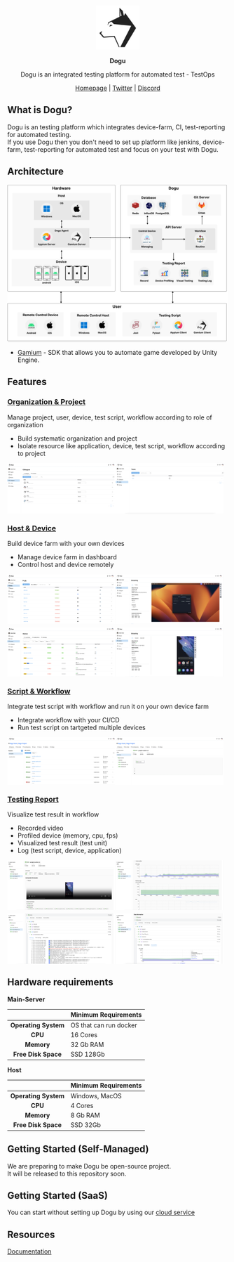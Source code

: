 <p align="center">
<img src=".github/resources/logo.png" width="100px" height="100px" title="Gamium_Logo"/>
</p>
<p align="center">
  <b>Dogu</b>
</p>
<p align="center">
Dogu is an integrated testing platform for automated test - TestOps
</p>
<p align="center">
<a href="https://dogutech.io" target="_blank" rel="noopener noreferrer">Homepage</a> | 
<a href="https://twitter.com/dogutechio" target="_blank" rel="noopener noreferrer">Twitter</a> |
<a href="https://discord.gg/bVycd6Tu9g" target="_blank" rel="noopener noreferrer">Discord</a>
</p>

## What is Dogu?

Dogu is an testing platform which integrates device-farm, CI, test-reporting for automated testing.  
If you use Dogu then you don't need to set up platform like jenkins, device-farm, test-reporting for automated test and focus on your test with Dogu.

## Architecture

<img src=".github/resources/architecture.png"/>

- [Gamium](https://github.com/dogu-team/gamium) - SDK that allows you to automate game developed by Unity Engine.

## Features

### [Organization & Project](https://docs.dogutech.io/organization-and-project/introduction)

Manage project, user, device, test script, workflow according to role of organization

- Build systematic organization and project
- Isolate resource like application, device, test script, workflow according to project

<div style="display: flex; flex-direction: row; margin-bottom: 8px">
  <img src=".github/resources/organization-member.png" width="49%"/>
  <img src=".github/resources/organization-team.png" width="49%"/>
</div>

### [Host & Device](https://docs.dogutech.io/host-and-device/introduction)

Build device farm with your own devices

- Manage device farm in dashboard
- Control host and device remotely

<div style="display: flex; flex-direction: row; margin-bottom: 8px">
  <img src=".github/resources/host.png" width="49%"/>
  <img src=".github/resources/host-streaming.png" width="49%"/>
</div>
<div style="display: flex; flex-direction: row;">
  <img src=".github/resources/device.png" width="49%"/>
<img src=".github/resources/device-streaming.png" width="49%"/>
</div>

### [Script & Workflow](https://docs.dogutech.io/script-and-routine/introduction)

Integrate test script with workflow and run it on your own device farm

- Integrate workflow with your CI/CD
- Run test script on tartgeted multiple devices

<div style="display: flex; flex-direction: row;">
  <img src=".github/resources/workflow-outside.png" width="49%"/>
  <img src=".github/resources/workflow-inside.png" width="49%"/>
</div>

### [Testing Report](https://docs.dogutech.io/script-and-routine/report)

Visualize test result in workflow

- Recorded video
- Profiled device (memory, cpu, fps)
- Visualized test result (test unit)
- Log (test script, device, application)

<div style="display: flex; flex-direction: row; margin-bottom: 8px">
  <img src=".github/resources/reporting-video.png" width="49%"/>
  <img src=".github/resources/reporting-profiling.png" width="49%"/>
</div>
<div style="display: flex; flex-direction: row;">
  
  <img src=".github/resources/reporting-visualization.png" width="49%"/>
  <img src=".github/resources/reporting-testing-profiling.png" width="49%"/>
</div>

## Hardware requirements

**Main-Server**

|                          | Minimum Requirements   |
| :----------------------: | ---------------------- |
| <b>Operating System</b>  | OS that can run docker |
|       <b> CPU </b>       | 16 Cores               |
|     <b> Memory </b>      | 32 Gb RAM              |
| <b> Free Disk Space </b> | SSD 128Gb              |

**Host**

|                          | Minimum Requirements |
| :----------------------: | -------------------- |
| <b>Operating System</b>  | Windows, MacOS       |
|       <b> CPU </b>       | 4 Cores              |
|     <b> Memory </b>      | 8 Gb RAM             |
| <b> Free Disk Space </b> | SSD 32Gb             |

## Getting Started (Self-Managed)

We are preparing to make Dogu be open-source project.  
It will be released to this repository soon.

## Getting Started (SaaS)

You can start without setting up Dogu by using our [cloud service](https://dogutech.io)

## Resources

[Documentation](https://docs.dogutech.io)
